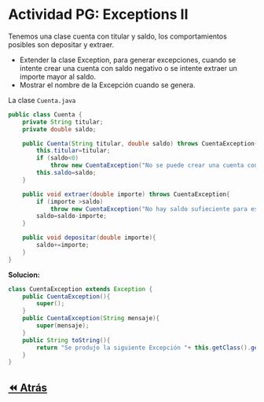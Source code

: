 <link rel="stylesheet" type="text/css" media="all" href="../styles.css" />

# Actividad PG: Exceptions II

Tenemos una clase cuenta con titular y saldo, los comportamientos posibles son depositar y extraer. 
- Extender la clase Exception, para generar excepciones, cuando se intente crear una cuenta con saldo negativo o se intente extraer un importe mayor al saldo. 
- Mostrar el nombre de la Excepción cuando se genera. 

La clase `Cuenta.java`

```java
public class Cuenta {
    private String titular;
    private double saldo;

    public Cuenta(String titular, double saldo) throws CuentaException{
        this.titular=titular;
        if (saldo<0)
            throw new CuentaException("No se puede crear una cuenta con saldo negativo");
        this.saldo=saldo;
    }

    public void extraer(double importe) throws CuentaException{
        if (importe >saldo)
            throw new CuentaException("No hay saldo sufieciente para esta extracción");
        saldo=saldo-importe;
    }

    public void depositar(double importe){
        saldo+=importe;
    }
}
```

**Solucion:**

```java
class CuentaException extends Exception {
    public CuentaException(){
        super();
    }
    public CuentaException(String mensaje){
        super(mensaje);
    }
    public String toString(){
        return "Se produjo la siguiente Excepción "+ this.getClass().getName() + " Mensaje: " + this.getMessage();
    }
}
```

## [⏪ Atrás](../README.md)